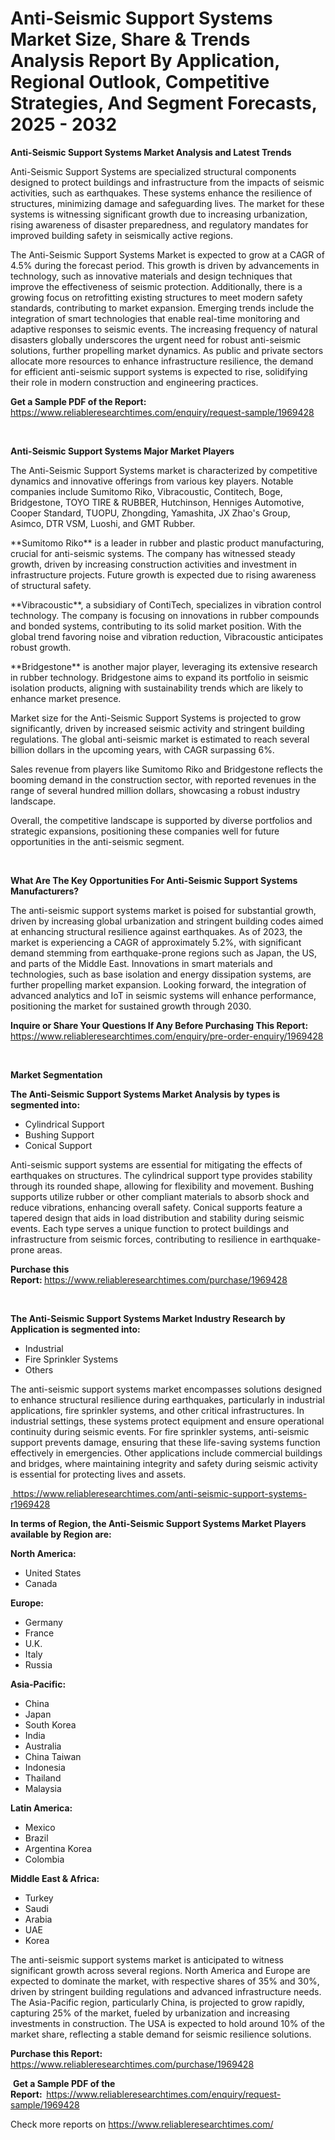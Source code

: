 <p><h1>Anti-Seismic Support Systems Market Size, Share & Trends Analysis Report By Application, Regional Outlook, Competitive Strategies, And Segment Forecasts, 2025 - 2032</h1></p><p><strong>Anti-Seismic Support Systems Market Analysis and Latest Trends</strong></p>
<p><p>Anti-Seismic Support Systems are specialized structural components designed to protect buildings and infrastructure from the impacts of seismic activities, such as earthquakes. These systems enhance the resilience of structures, minimizing damage and safeguarding lives. The market for these systems is witnessing significant growth due to increasing urbanization, rising awareness of disaster preparedness, and regulatory mandates for improved building safety in seismically active regions.</p><p>The Anti-Seismic Support Systems Market is expected to grow at a CAGR of 4.5% during the forecast period. This growth is driven by advancements in technology, such as innovative materials and design techniques that improve the effectiveness of seismic protection. Additionally, there is a growing focus on retrofitting existing structures to meet modern safety standards, contributing to market expansion. Emerging trends include the integration of smart technologies that enable real-time monitoring and adaptive responses to seismic events. The increasing frequency of natural disasters globally underscores the urgent need for robust anti-seismic solutions, further propelling market dynamics. As public and private sectors allocate more resources to enhance infrastructure resilience, the demand for efficient anti-seismic support systems is expected to rise, solidifying their role in modern construction and engineering practices.</p></p>
<p><strong>Get a Sample PDF of the Report:&nbsp;</strong> <a href="https://www.reliableresearchtimes.com/enquiry/request-sample/1969428?utm_campaign=2237&utm_medium=2&utm_source=Github&utm_content=ia&utm_term=02032025&utm_id=anti-seismic-support-systems">https://www.reliableresearchtimes.com/enquiry/request-sample/1969428</a></p>
<p>&nbsp;</p>
<p><strong>Anti-Seismic Support Systems Major Market Players</strong></p>
<p><p>The Anti-Seismic Support Systems market is characterized by competitive dynamics and innovative offerings from various key players. Notable companies include Sumitomo Riko, Vibracoustic, Contitech, Boge, Bridgestone, TOYO TIRE & RUBBER, Hutchinson, Henniges Automotive, Cooper Standard, TUOPU, Zhongding, Yamashita, JX Zhao's Group, Asimco, DTR VSM, Luoshi, and GMT Rubber. </p><p>**Sumitomo Riko** is a leader in rubber and plastic product manufacturing, crucial for anti-seismic systems. The company has witnessed steady growth, driven by increasing construction activities and investment in infrastructure projects. Future growth is expected due to rising awareness of structural safety.</p><p>**Vibracoustic**, a subsidiary of ContiTech, specializes in vibration control technology. The company is focusing on innovations in rubber compounds and bonded systems, contributing to its solid market position. With the global trend favoring noise and vibration reduction, Vibracoustic anticipates robust growth.</p><p>**Bridgestone** is another major player, leveraging its extensive research in rubber technology. Bridgestone aims to expand its portfolio in seismic isolation products, aligning with sustainability trends which are likely to enhance market presence.</p><p>Market size for the Anti-Seismic Support Systems is projected to grow significantly, driven by increased seismic activity and stringent building regulations. The global anti-seismic market is estimated to reach several billion dollars in the upcoming years, with CAGR surpassing 6%.</p><p>Sales revenue from players like Sumitomo Riko and Bridgestone reflects the booming demand in the construction sector, with reported revenues in the range of several hundred million dollars, showcasing a robust industry landscape.</p><p>Overall, the competitive landscape is supported by diverse portfolios and strategic expansions, positioning these companies well for future opportunities in the anti-seismic segment.</p></p>
<p>&nbsp;</p>
<p><strong>What Are The Key Opportunities For Anti-Seismic Support Systems Manufacturers?</strong></p>
<p><p>The anti-seismic support systems market is poised for substantial growth, driven by increasing global urbanization and stringent building codes aimed at enhancing structural resilience against earthquakes. As of 2023, the market is experiencing a CAGR of approximately 5.2%, with significant demand stemming from earthquake-prone regions such as Japan, the US, and parts of the Middle East. Innovations in smart materials and technologies, such as base isolation and energy dissipation systems, are further propelling market expansion. Looking forward, the integration of advanced analytics and IoT in seismic systems will enhance performance, positioning the market for sustained growth through 2030.</p></p>
<p><strong>Inquire or Share Your Questions If Any Before Purchasing This Report:</strong> <a href="https://www.reliableresearchtimes.com/enquiry/pre-order-enquiry/1969428?utm_campaign=2237&utm_medium=2&utm_source=Github&utm_content=ia&utm_term=02032025&utm_id=anti-seismic-support-systems">https://www.reliableresearchtimes.com/enquiry/pre-order-enquiry/1969428</a></p>
<p>&nbsp;</p>
<p><strong>Market Segmentation</strong></p>
<p><strong>The Anti-Seismic Support Systems Market Analysis by types is segmented into:</strong></p>
<p><ul><li>Cylindrical Support</li><li>Bushing Support</li><li>Conical Support</li></ul></p>
<p><p>Anti-seismic support systems are essential for mitigating the effects of earthquakes on structures. The cylindrical support type provides stability through its rounded shape, allowing for flexibility and movement. Bushing supports utilize rubber or other compliant materials to absorb shock and reduce vibrations, enhancing overall safety. Conical supports feature a tapered design that aids in load distribution and stability during seismic events. Each type serves a unique function to protect buildings and infrastructure from seismic forces, contributing to resilience in earthquake-prone areas.</p></p>
<p><strong>Purchase this Report:&nbsp;</strong><a href="https://www.reliableresearchtimes.com/purchase/1969428?utm_campaign=2237&utm_medium=2&utm_source=Github&utm_content=ia&utm_term=02032025&utm_id=anti-seismic-support-systems">https://www.reliableresearchtimes.com/purchase/1969428</a></p>
<p>&nbsp;</p>
<p><strong>The Anti-Seismic Support Systems Market Industry Research by Application is segmented into:</strong></p>
<p><ul><li>Industrial</li><li>Fire Sprinkler Systems</li><li>Others</li></ul></p>
<p><p>The anti-seismic support systems market encompasses solutions designed to enhance structural resilience during earthquakes, particularly in industrial applications, fire sprinkler systems, and other critical infrastructures. In industrial settings, these systems protect equipment and ensure operational continuity during seismic events. For fire sprinkler systems, anti-seismic support prevents damage, ensuring that these life-saving systems function effectively in emergencies. Other applications include commercial buildings and bridges, where maintaining integrity and safety during seismic activity is essential for protecting lives and assets.</p></p>
<p><a href="https://www.reliableresearchtimes.com/anti-seismic-support-systems-r1969428?utm_campaign=2237&utm_medium=2&utm_source=Github&utm_content=ia&utm_term=02032025&utm_id=anti-seismic-support-systems">&nbsp;https://www.reliableresearchtimes.com/anti-seismic-support-systems-r1969428</a></p>
<p><strong>In terms of Region, the Anti-Seismic Support Systems Market Players available by Region are:</strong></p>
<p>
    <p> <strong> North America: </strong>
        <ul>
            <li>United States</li>
            <li>Canada</li>
        </ul>
        </p> 
    <p> <strong> Europe: </strong>
        <ul>
            <li>Germany</li>
            <li>France</li>
            <li>U.K.</li>
            <li>Italy</li>
            <li>Russia</li>
        </ul>
        </p> 
    <p> <strong> Asia-Pacific: </strong>
        <ul>
            <li>China</li>
            <li>Japan</li>
            <li>South Korea</li>
            <li>India</li>
            <li>Australia</li>
            <li>China Taiwan</li>
            <li>Indonesia</li>
            <li>Thailand</li>
            <li>Malaysia</li>
        </ul>
        </p> 
    <p> <strong> Latin America: </strong>
        <ul>
            <li>Mexico</li>
            <li>Brazil</li>
            <li>Argentina Korea</li>
            <li>Colombia</li>
        </ul>
        </p> 
    <p> <strong> Middle East & Africa: </strong>
        <ul>
            <li>Turkey</li>
            <li>Saudi</li>
            <li>Arabia</li>
            <li>UAE</li>
            <li>Korea</li>
        </ul>
    </p>
    </p>
<p><p>The anti-seismic support systems market is anticipated to witness significant growth across several regions. North America and Europe are expected to dominate the market, with respective shares of 35% and 30%, driven by stringent building regulations and advanced infrastructure needs. The Asia-Pacific region, particularly China, is projected to grow rapidly, capturing 25% of the market, fueled by urbanization and increasing investments in construction. The USA is expected to hold around 10% of the market share, reflecting a stable demand for seismic resilience solutions.</p></p>
<p><strong>Purchase this Report: </strong><a href="https://www.reliableresearchtimes.com/purchase/1969428?utm_campaign=2237&utm_medium=2&utm_source=Github&utm_content=ia&utm_term=02032025&utm_id=anti-seismic-support-systems">https://www.reliableresearchtimes.com/purchase/1969428</a></p>
<p>&nbsp;<strong>Get a Sample PDF of the Report:&nbsp;&nbsp;</strong><a href="https://www.reliableresearchtimes.com/enquiry/request-sample/1969428?utm_campaign=2237&utm_medium=2&utm_source=Github&utm_content=ia&utm_term=02032025&utm_id=anti-seismic-support-systems">https://www.reliableresearchtimes.com/enquiry/request-sample/1969428</a></p>
<p><strong></strong></p>
<p>Check more reports on <a href="https://www.reliableresearchtimes.com/?utm_campaign=2237&utm_medium=2&utm_source=Github&utm_content=ia&utm_term=02032025&utm_id=anti-seismic-support-systems">https://www.reliableresearchtimes.com/</a></p>